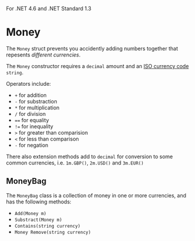 For .NET 4.6 and .NET Standard 1.3

# Money

The `Money` struct prevents you accidently adding numbers together that repesents *different currencies*.

The `Money` constructor requires a `decimal` amount and an [ISO currency code](https://en.wikipedia.org/wiki/ISO_4217) `string`.

Operators include:

* `+` for addition
* `-` for substraction
* `*` for multiplication
* `/` for division
* `==` for equality
* `!=` for inequality
* `>` for greater than comparision
* `<` for less than comparison
* `-` for negation

There also extension methods add to `decimal` for conversion to some common currencies, i.e. `1m.GBP()`, `2m.USD()` and `3m.EUR()`

## MoneyBag

The `MoneyBag` class is a collection of money in one or more currencies, and has the following methods:

* `Add(Money m)`
* `Substract(Money m)`
* `Contains(string currency)`
* `Money Remove(string currency)`

